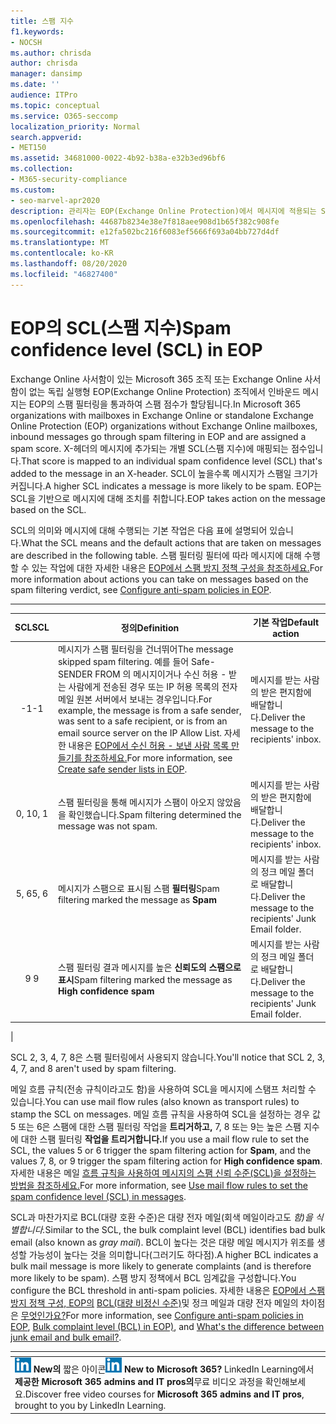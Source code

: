 ```yaml
---
title: 스팸 지수
f1.keywords:
- NOCSH
ms.author: chrisda
author: chrisda
manager: dansimp
ms.date: ''
audience: ITPro
ms.topic: conceptual
ms.service: O365-seccomp
localization_priority: Normal
search.appverid:
- MET150
ms.assetid: 34681000-0022-4b92-b38a-e32b3ed96bf6
ms.collection:
- M365-security-compliance
ms.custom:
- seo-marvel-apr2020
description: 관리자는 EOP(Exchange Online Protection)에서 메시지에 적용되는 SCL(스팸 지수)에 대해 자세히 알아보할 수 있습니다.
ms.openlocfilehash: 44687b8234e38e7f818aee908d1b65f382c908fe
ms.sourcegitcommit: e12fa502bc216f6083ef5666f693a04bb727d4df
ms.translationtype: MT
ms.contentlocale: ko-KR
ms.lasthandoff: 08/20/2020
ms.locfileid: "46827400"
---
```

# <a name="spam-confidence-level-scl-in-eop"></a><span data-ttu-id="c25ad-103">EOP의 SCL(스팸 지수)</span><span class="sxs-lookup"><span data-stu-id="c25ad-103">Spam confidence level (SCL) in EOP</span></span>

<span data-ttu-id="c25ad-104">Exchange Online 사서함이 있는 Microsoft 365 조직 또는 Exchange Online 사서함이 없는 독립 실행형 EOP(Exchange Online Protection) 조직에서 인바운드 메시지는 EOP의 스팸 필터링을 통과하여 스팸 점수가 할당됩니다.</span><span class="sxs-lookup"><span data-stu-id="c25ad-104">In Microsoft 365 organizations with mailboxes in Exchange Online or standalone Exchange Online Protection (EOP) organizations without Exchange Online mailboxes, inbound messages go through spam filtering in EOP and are assigned a spam score.</span></span> <span data-ttu-id="c25ad-105">X-헤더의 메시지에 추가되는 개별 SCL(스팸 지수)에 매핑되는 점수입니다.</span><span class="sxs-lookup"><span data-stu-id="c25ad-105">That score is mapped to an individual spam confidence level (SCL) that's added to the message in an X-header.</span></span> <span data-ttu-id="c25ad-106">SCL이 높을수록 메시지가 스팸일 크기가 커집니다.</span><span class="sxs-lookup"><span data-stu-id="c25ad-106">A higher SCL indicates a message is more likely to be spam.</span></span> <span data-ttu-id="c25ad-107">EOP는 SCL을 기반으로 메시지에 대해 조치를 취합니다.</span><span class="sxs-lookup"><span data-stu-id="c25ad-107">EOP takes action on the message based on the SCL.</span></span>

<span data-ttu-id="c25ad-108">SCL의 의미와 메시지에 대해 수행되는 기본 작업은 다음 표에 설명되어 있습니다.</span><span class="sxs-lookup"><span data-stu-id="c25ad-108">What the SCL means and the default actions that are taken on messages are described in the following table.</span></span> <span data-ttu-id="c25ad-109">스팸 필터링 필터에 따라 메시지에 대해 수행할 수 있는 작업에 대한 자세한 내용은 [EOP에서 스팸 방지 정책 구성을 참조하세요.](configure-your-spam-filter-policies.md)</span><span class="sxs-lookup"><span data-stu-id="c25ad-109">For more information about actions you can take on messages based on the spam filtering verdict, see [Configure anti-spam policies in EOP](configure-your-spam-filter-policies.md).</span></span>

****

|<span data-ttu-id="c25ad-110">SCL</span><span class="sxs-lookup"><span data-stu-id="c25ad-110">SCL</span></span>|<span data-ttu-id="c25ad-111">정의</span><span class="sxs-lookup"><span data-stu-id="c25ad-111">Definition</span></span>|<span data-ttu-id="c25ad-112">기본 작업</span><span class="sxs-lookup"><span data-stu-id="c25ad-112">Default action</span></span>|
|:---:|---|---|
|<span data-ttu-id="c25ad-113">-1</span><span class="sxs-lookup"><span data-stu-id="c25ad-113">-1</span></span>|<span data-ttu-id="c25ad-114">메시지가 스팸 필터링을 건너뛰어</span><span class="sxs-lookup"><span data-stu-id="c25ad-114">The message skipped spam filtering.</span></span> <span data-ttu-id="c25ad-115">예를 들어 Safe-SENDER FROM 의 메시지이거나 수신 허용 - 받는 사람에게 전송된 경우 또는 IP 허용 목록의 전자 메일 원본 서버에서 보내는 경우입니다.</span><span class="sxs-lookup"><span data-stu-id="c25ad-115">For example, the message is from a safe sender, was sent to a safe recipient, or is from an email source server on the IP Allow List.</span></span> <span data-ttu-id="c25ad-116">자세한 내용은 [EOP에서 수신 허용 - 보낸 사람 목록 만들기를 참조하세요.](create-safe-sender-lists-in-office-365.md)</span><span class="sxs-lookup"><span data-stu-id="c25ad-116">For more information, see [Create safe sender lists in EOP](create-safe-sender-lists-in-office-365.md).</span></span>|<span data-ttu-id="c25ad-117">메시지를 받는 사람의 받은 편지함에 배달합니다.</span><span class="sxs-lookup"><span data-stu-id="c25ad-117">Deliver the message to the recipients' inbox.</span></span>|
|<span data-ttu-id="c25ad-118">0, 1</span><span class="sxs-lookup"><span data-stu-id="c25ad-118">0, 1</span></span>|<span data-ttu-id="c25ad-119">스팸 필터링을 통해 메시지가 스팸이 아오지 않았음을 확인했습니다.</span><span class="sxs-lookup"><span data-stu-id="c25ad-119">Spam filtering determined the message was not spam.</span></span>|<span data-ttu-id="c25ad-120">메시지를 받는 사람의 받은 편지함에 배달합니다.</span><span class="sxs-lookup"><span data-stu-id="c25ad-120">Deliver the message to the recipients' inbox.</span></span>|
|<span data-ttu-id="c25ad-121">5, 6</span><span class="sxs-lookup"><span data-stu-id="c25ad-121">5, 6</span></span>|<span data-ttu-id="c25ad-122">메시지가 스팸으로 표시됨 스팸 **필터링**</span><span class="sxs-lookup"><span data-stu-id="c25ad-122">Spam filtering marked the message as **Spam**</span></span>|<span data-ttu-id="c25ad-123">메시지를 받는 사람의 정크 메일 폴더로 배달합니다.</span><span class="sxs-lookup"><span data-stu-id="c25ad-123">Deliver the message to the recipients' Junk Email folder.</span></span>|
|<span data-ttu-id="c25ad-124">9 </span><span class="sxs-lookup"><span data-stu-id="c25ad-124">9</span></span>|<span data-ttu-id="c25ad-125">스팸 필터링 결과 메시지를 높은 **신뢰도의 스팸으로 표시**</span><span class="sxs-lookup"><span data-stu-id="c25ad-125">Spam filtering marked the message as **High confidence spam**</span></span>|<span data-ttu-id="c25ad-126">메시지를 받는 사람의 정크 메일 폴더로 배달합니다.</span><span class="sxs-lookup"><span data-stu-id="c25ad-126">Deliver the message to the recipients' Junk Email folder.</span></span>|
|

<span data-ttu-id="c25ad-127">SCL 2, 3, 4, 7, 8은 스팸 필터링에서 사용되지 않습니다.</span><span class="sxs-lookup"><span data-stu-id="c25ad-127">You'll notice that SCL 2, 3, 4, 7, and 8 aren't used by spam filtering.</span></span>

<span data-ttu-id="c25ad-128">메일 흐름 규칙(전송 규칙이라고도 함)을 사용하여 SCL을 메시지에 스탬프 처리할 수 있습니다.</span><span class="sxs-lookup"><span data-stu-id="c25ad-128">You can use mail flow rules (also known as transport rules) to stamp the SCL on messages.</span></span> <span data-ttu-id="c25ad-129">메일 흐름 규칙을 사용하여 SCL을 설정하는 경우 값 5 또는 6은 스팸에 대한 스팸 필터링 작업을 **트리거하고,** 7, 8 또는 9는 높은 스팸 지수에 대한 스팸 필터링 **작업을 트리거합니다.**</span><span class="sxs-lookup"><span data-stu-id="c25ad-129">If you use a mail flow rule to set the SCL, the values 5 or 6 trigger the spam filtering action for **Spam**, and the values 7, 8, or 9 trigger the spam filtering action for **High confidence spam**.</span></span> <span data-ttu-id="c25ad-130">자세한 내용은 메일 [흐름 규칙을 사용하여 메시지의 스팸 신뢰 수준(SCL)을 설정하는 방법을 참조하세요.](use-mail-flow-rules-to-set-the-spam-confidence-level-scl-in-messages.md)</span><span class="sxs-lookup"><span data-stu-id="c25ad-130">For more information, see [Use mail flow rules to set the spam confidence level (SCL) in messages](use-mail-flow-rules-to-set-the-spam-confidence-level-scl-in-messages.md).</span></span>

<span data-ttu-id="c25ad-131">SCL과 마찬가지로 BCL(대량 호환 수준)은 대량 전자 메일(회색 메일이라고도 _함)을 식별합니다._</span><span class="sxs-lookup"><span data-stu-id="c25ad-131">Similar to the SCL, the bulk complaint level (BCL) identifies bad bulk email (also known as _gray mail_).</span></span> <span data-ttu-id="c25ad-132">BCL이 높다는 것은 대량 메일 메시지가 위조를 생성할 가능성이 높다는 것을 의미합니다(그러기도 하다점).</span><span class="sxs-lookup"><span data-stu-id="c25ad-132">A higher BCL indicates a bulk mail message is more likely to generate complaints (and is therefore more likely to be spam).</span></span> <span data-ttu-id="c25ad-133">스팸 방지 정책에서 BCL 임계값을 구성합니다.</span><span class="sxs-lookup"><span data-stu-id="c25ad-133">You configure the BCL threshold in anti-spam policies.</span></span> <span data-ttu-id="c25ad-134">자세한 내용은 [EOP에서 스팸 방지 정책 구성, EOP의](configure-your-spam-filter-policies.md) [BCL(대량 비정신 수준)](bulk-complaint-level-values.md)및 정크 메일과 대량 전자 메일의 차이점은 [무엇인가요?](what-s-the-difference-between-junk-email-and-bulk-email.md)</span><span class="sxs-lookup"><span data-stu-id="c25ad-134">For more information, see [Configure anti-spam policies in EOP](configure-your-spam-filter-policies.md), [Bulk complaint level (BCL) in EOP)](bulk-complaint-level-values.md), and [What's the difference between junk email and bulk email?](what-s-the-difference-between-junk-email-and-bulk-email.md).</span></span>

|<!-- -->|
|---|
|<span data-ttu-id="c25ad-135">![LinkedIn Learning ](../../media/eac8a413-9498-4220-8544-1e37d1aaea13.png) **New의** 짧은 아이콘</span><span class="sxs-lookup"><span data-stu-id="c25ad-135">![The short icon for LinkedIn Learning](../../media/eac8a413-9498-4220-8544-1e37d1aaea13.png) **New to Microsoft 365?**</span></span> <span data-ttu-id="c25ad-136">LinkedIn Learning에서 **제공한 Microsoft 365 admins and IT pros의**무료 비디오 과정을 확인해보세요.</span><span class="sxs-lookup"><span data-stu-id="c25ad-136">Discover free video courses for **Microsoft 365 admins and IT pros**, brought to you by LinkedIn Learning.</span></span>|
